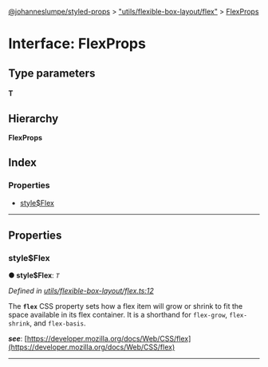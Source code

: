 [@johanneslumpe/styled-props](../README.md) > ["utils/flexible-box-layout/flex"](../modules/_utils_flexible_box_layout_flex_.md) > [FlexProps](../interfaces/_utils_flexible_box_layout_flex_.flexprops.md)

# Interface: FlexProps

## Type parameters
#### T 
## Hierarchy

**FlexProps**

## Index

### Properties

* [style$Flex](_utils_flexible_box_layout_flex_.flexprops.md#style_flex)

---

## Properties

<a id="style_flex"></a>

###  style$Flex

**● style$Flex**: *`T`*

*Defined in [utils/flexible-box-layout/flex.ts:12](https://github.com/johanneslumpe/styled-props/blob/8e709f1/src/utils/flexible-box-layout/flex.ts#L12)*

The **`flex`** CSS property sets how a flex item will grow or shrink to fit the space available in its flex container. It is a shorthand for `flex-grow`, `flex-shrink`, and `flex-basis`.

*__see__*: [https://developer.mozilla.org/docs/Web/CSS/flex](https://developer.mozilla.org/docs/Web/CSS/flex)

___

